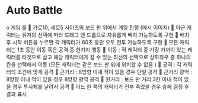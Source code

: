 # Auto Battle

o	게임 룰
	가로10, 세로5 사이즈의 보드 판 위에서 게임 진행 (예시 이미지)
	아군 캐릭터는 유저의 선택에 따라 드래그 앤 드롭으로 자유롭게 배치 가능하도록 구현
	배치 후 시작 버튼을 누르면 각 캐릭터가 60초 동안 오토 전투 가능하도록 구현
	모든 캐릭터는 1초 동안 이동 혹은 공격 중 한가지 행동
	이동 : 적 캐릭터 중 가장 가까이 있는 캐릭터를 타겟으로 삼고 해당 캐릭터에게 갈 수 있는 최선의 선택으로 상하좌우 중 하나의 칸을 선택해서 이동 (모든 캐릭터는 같은 보드 판 위에 위치할 수 없음.)
	공격 : 각 캐릭터의 조건에 맞게 공격
	근거리 : 8방향 이내 적이 있을 경우 단일 공격
	근거리 광역 : 8방향 이내 적이 있을 경우 8방향 광역 공격
	원거리 : 보드 판 거리 3칸 이내 적이 있을 경우 투사체를 날려서 공격
	어느 한 쪽의 캐릭터가 전부 죽었을 경우 승패 결정 후 결과 표시
